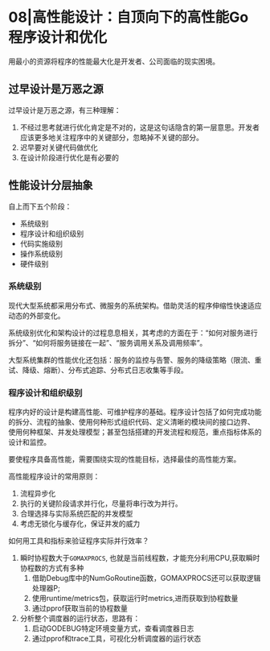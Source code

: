 # 08|高性能设计：自顶向下的高性能Go程序设计和优化

用最小的资源将程序的性能最大化是开发者、公司面临的现实困境。

## 过早设计是万恶之源

过早设计是万恶之源，有三种理解：

1. 不经过思考就进行优化肯定是不对的，这是这句话隐含的第一层意思。开发者应该更多地关注程序中的关键部分，忽略掉不关键的部分。
2. 迟早要对关键代码做优化
3. 在设计阶段进行优化是有必要的

## 性能设计分层抽象

自上而下五个阶段：

- 系统级别
- 程序设计和组织级别
- 代码实施级别
- 操作系统级别
- 硬件级别

### 系统级别

现代大型系统都采用分布式、微服务的系统架构。借助灵活的程序伸缩性快速适应动态的外部变化。

系统级别优化和架构设计的过程息息相关，其考虑的方面在于：“如何对服务进行拆分”、“如何将服务链接在一起”、“服务调用关系及调用频率”。

大型系统集群的性能优化还包括：服务的监控与告警、服务的降级策略（限流、重试、降级、熔断）、分布式追踪、分布式日志收集等手段。

### 程序设计和组织级别

程序内好的设计是构建高性能、可维护程序的基础。程序设计包括了如何完成功能的拆分、流程的抽象、使用何种形式组织代码、定义清晰的模块间的接口边界、
使用何种框架、并发处理模型；甚至包括搭建的开发流程和规范，重点指标体系的设计和监控。

要使程序具备高性能，需要围绕实现的性能目标，选择最佳的高性能方案。

高性能程序设计的常用原则：

1. 流程异步化
2. 执行的关键阶段请求并行化，尽量将串行改为并行。
3. 合理选择与实际系统匹配的并发模型
4. 考虑无锁化与缓存化，保证并发的威力

如何用工具和指标来验证程序实际并行效率？

1. 瞬时协程数大于`GOMAXPROCS`, 也就是当前线程数，才能充分利用CPU,获取瞬时协程数的方式有多种
   1. 借助Debug库中的NumGoRoutine函数，GOMAXPROCS还可以获取逻辑处理器P;
   2. 使用runtime/metrics包，获取运行时metrics,进而获取到协程数量
   3. 通过pprof获取当前的协程数量
2. 分析整个调度器的运行状态，思路有：
   1. 启动GODEBUG特定环境变量方式，查看调度器日志
   2. 通过pprof和trace工具，可视化分析调度器的运行状态
